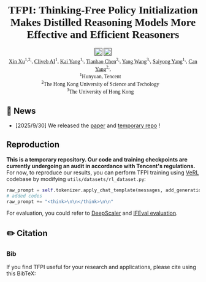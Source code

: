 <div align="center" style="font-family: charter;">
<h1>TFPI: Thinking-Free Policy Initialization Makes Distilled Reasoning Models More Effective and Efficient Reasoners</br></h1>


<a href="" target="_blank">
    <img alt="arXiv" src="https://img.shields.io/badge/arXiv-TFPI-red?logo=arxiv" height="20" /></a>
<a href="" target="_blank">
    <img alt="" src="https://img.shields.io/badge/%F0%9F%A4%97%20_Model-TFPI-ffc107?color=ffc107&logoColor=white" height="20" /></a>

<div>
    <a href="https://xinxu-ustc.github.io/" target="_blank">Xin Xu</a><sup>1,</sup><sup>2,</sup>,</span>
    <a href="" target="_blank">Cliveb AI</a><sup>1</sup>,</span>
    <a href="https://github.com/yk7333" target="_blank">Kai Yang</a><sup>1,</sup>,</span>
    <a href="https://github.com/dandingsky" target="_blank">Tianhao Chen</a><sup>2,</sup>,</span>
    <a href="https://www.presidentsoffice.hku.hk/leadership/professor-yang-wang" target="_blank">Yang Wang</a><sup>3,</sup>,</span>
    <a href="https://github.com/yangsaiyong" target="_blank">Saiyong Yang</a><sup>1,</sup>,</span>
    <a href="https://sites.google.com/site/eeyangc/" target="_blank">Can Yang</a><sup>2,</sup>,</span>
</div>

<div>
    <sup>1</sup>Hunyuan, Tencent&emsp;
    </br>
    <sup>2</sup>The Hong Kong University of Science and Techology&emsp;
    </br>
    <sup>3</sup>The University of Hong Kong&emsp;
    </br>
</div>


</div>      

## 📝 News
- [2025/9/30] We released the [paper](https://arxiv.org/abs/2509.26226) and [temporary repo](https://github.com/XinXU-USTC/TFPI-temp) !

## Reproduction

**This is a temporary repository. Our code and training checkpoints are currently undergoing an audit in accordance with Tencent's regulations.**
For now, to reproduce our results, you can perform TFPI training using [VeRL](https://github.com/volcengine/verl) codebase by modifying `utils/datasets/rl_dataset.py`:

```Python
raw_prompt = self.tokenizer.apply_chat_template(messages, add_generation_prompt=True, tokenize=False)
# added codes
raw_prompt += "<think>\n\n</think>\n\n"
```
For evaluation, you could refer to [DeepScaler](https://github.com/agentica-project/rllm) and [IFEval evaluation](https://github.com/google-research/google-research/tree/master/instruction_following_eval).


## ✏️ Citation

### Bib
If you find TFPI useful for your research and applications, please cite using this BibTeX:
```

```
